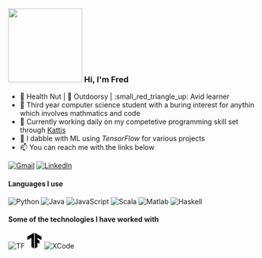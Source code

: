 <!--
**fr3632ho/fr3632ho** is a ✨ _special_ ✨ repository because its `README.md` (this file) appears on your GitHub profile.

Here are some ideas to get you started:

- 🔭 I’m currently working on ...
- 🌱 I’m currently learning ...
- 👯 I’m looking to collaborate on ...
- 🤔 I’m looking for help with ...
- 💬 Ask me about ...
- 📫 How to reach me: ...
- ⚡ Fun fact: ...
-->

### <img aling="left" src="https://github.com/fr3632ho/fr3632ho/blob/master/gifs/fourier1.gif" width=150 height=150> Hi, I'm Fred 
- :small_red_triangle_down: Health Nut | :small_blue_diamond: Outdoorsy  | :small_red_triangle_up: Avid learner  
- :school_satchel: Third year computer science student with a buring interest for anythin which involves mathmatics and code  
- :blue_book: Currently working daily on my competetive programming skill set through [Kattis](https://open.kattis.com/users/fr3632ho)
- :robot: I dabble with ML using *TensorFlow* for various projects
- :mailbox: You can reach me with the links below

[![Gmail](https://img.shields.io/badge/-GMAIL-D14836?style=for-the-badge&logo=gmail&logoColor=white)](mailto:fredrik.dannert@gmail.com)
[![LinkedIn](https://img.shields.io/badge/-LINKEDIN-0077B5?style=for-the-badge&logo=linkedin&logoColor=white)](https://www.linkedin.com/in/fredrikhd/)

#### Languages I use
![Python](https://img.shields.io/badge/-Python-000000?style=flat&logo=python)
![Java](https://img.shields.io/badge/-Java-000000?style=flat&logo=java)
![JavaScript](https://img.shields.io/badge/-JavaScript-000000?style=flat&logo=javascript)
![Scala](https://img.shields.io/badge/-Scala-000000?style=flat&logo=scala)
![Matlab](https://img.shields.io/badge/-Matlab-000000?style=flat&logo=matlab)
![Haskell](https://img.shields.io/badge/-Haskell-000000?style=flat&logo=haskell)

#### Some of the technologies I have worked with
![TF](https://img.shields.io/endpoint?color=green&label=TensorFlow&logo=%23FF6F00&logoColor=red&style=for-the-badge&url=%23FF6F00)
<img height="32" width="32" src="https://github.com/fr3632ho/fr3632ho/blob/master/svg/tensorflow.svg" />
![XCode](https://img.shields.io/badge/-TensorFlow-222222?style=flat&logo=TensorFlow&logoColor=1575F9)
